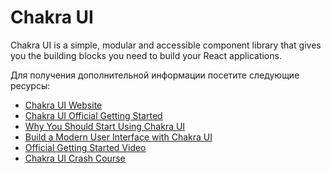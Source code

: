 # Chakra UI

Chakra UI is a simple, modular and accessible component library that gives you the building blocks you need to build your React applications.

Для получения дополнительной информации посетите следующие ресурсы:

- [Chakra UI Website](https://chakra-ui.com/)
- [Chakra UI Official Getting Started](https://chakra-ui.com/docs/getting-started)
- [Why You Should Start Using Chakra UI](https://www.freecodecamp.org/news/why-should-you-start-using-chakraui/)
- [Build a Modern User Interface with Chakra UI](https://egghead.io/courses/build-a-modern-user-interface-with-chakra-ui-fac68106)
- [Official Getting Started Video](https://youtu.be/wI2vqXsjsIo)
- [Chakra UI Crash Course](https://youtu.be/s-bIsz-NR3c)
